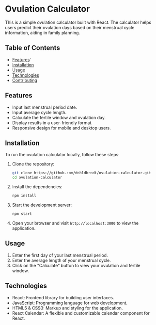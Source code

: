 # Ovulation Calculator 
This is a simple ovulation calculator built with React. The calculator helps users predict their ovulation days based on their menstrual cycle information, aiding in family planning.

## Table of Contents

- [Features](#features)´
- [Installation](#installation)
- [Usage](#usage)
- [Technologies](#technologies)
- [Contributing](#contributing)

## Features

- Input last menstrual period date.
- Input average cycle length.
- Calculate the fertile window and ovulation day.
- Display results in a user-friendly format.
- Responsive design for mobile and desktop users.

## Installation

To run the ovulation calculator locally, follow these steps:

1. Clone the repository:

    ```bash
    git clone https://github.com/dnhldbrndt/ovulation-calculator.git
    cd ovulation-calculator
    ```

2. Install the dependencies:

    ```bash
    npm install
    ```

3. Start the development server:

    ```bash
    npm start
    ```

4. Open your browser and visit `http://localhost:3000` to view the application.

## Usage

1. Enter the first day of your last menstrual period.
2. Enter the average length of your menstrual cycle.
3. Click on the "Calculate" button to view your ovulation and fertile window.

## Technologies

- React: Frontend library for building user interfaces.
- JavaScript: Programming language for web development.
- HTML5 & CSS3: Markup and styling for the application.
- React Calendar: A flexible and customizable calendar component for React.
